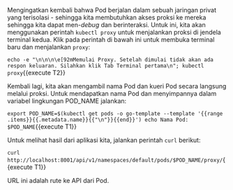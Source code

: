 Mengingatkan kembali bahwa Pod berjalan dalam sebuah jaringan privat yang terisolasi - sehingga kita membutuhkan akses proksi
ke mereka sehingga kita dapat men-_debug_ dan berinteraksi. Untuk ini, kita akan menggunakan perintah `kubectl proxy` untuk menjalankan proksi di jendela terminal kedua. Klik pada perintah di bawah ini untuk membuka terminal baru dan menjalankan `proxy`:

`echo -e "\n\n\n\e[92mMemulai Proxy. Setelah dimulai tidak akan ada respon keluaran. Silahkan klik Tab Terminal pertama\n"; kubectl proxy`{{execute T2}}

Kembali lagi, kita akan mengambil nama Pod dan kueri Pod secara langsung melalui proksi.
Untuk mendapatkan nama Pod dan menyimpannya dalam variabel lingkungan POD_NAME jalankan:

`export POD_NAME=$(kubectl get pods -o go-template --template '{{range .items}}{{.metadata.name}}{{"\n"}}{{end}}')
echo Nama Pod: $POD_NAME`{{execute T1}}

Untuk melihat hasil dari aplikasi kita, jalankan perintah `curl` berikut:

`curl http://localhost:8001/api/v1/namespaces/default/pods/$POD_NAME/proxy/`{{execute T1}}

URL ini adalah rute ke API dari Pod.
